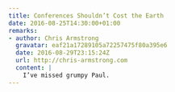```yaml
---
title: Conferences Shouldn’t Cost the Earth
date: 2016-08-25T14:30:00+01:00
remarks:
- author: Chris Armstrong
  gravatar: eaf21a17289105a72257475f80a395e6
  date: 2016-08-29T23:15:24Z
  url: http://chris-armstrong.com
  content: |
    I’ve missed grumpy Paul.
---
```

